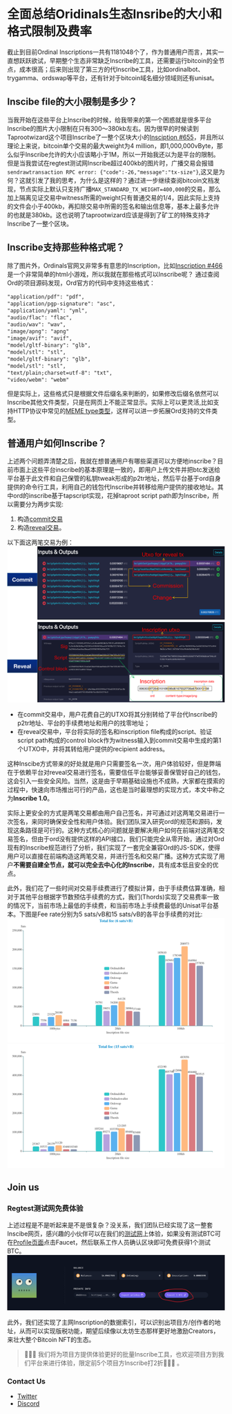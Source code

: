 # 全面总结Oridinals生态Insribe的大小和格式限制及费率
截止到目前Ordinal Inscriptions一共有1181048个了，作为普通用户而言，其实一直想跃跃欲试，早期整个生态非常缺乏Inscribe的工具，还需要运行bitcoin的全节点，成本很高；后来则出现了第三方的代Inscribe工具，比如ordinalbot、trygamma、ordswap等平台，还有针对于bitcoin域名细分领域则还有unisat。
## Inscibe file的大小限制是多少？
当我开始在这些平台上Inscribe的时候，给我带来的第一个困惑就是很多平台Inscribe的图片大小限制在只有300～380kb左右。因为很早的时候读到Taprootwizard这个项目Inscribe了一整个区块大小的[Insciption #655](https://ordinals.com/inscription/0301e0480b374b32851a9462db29dc19fe830a7f7d7a88b81612b9d42099c0aei0)，并且所以理论上来说，bitcoin单个交易的最大weight为4 million，即1,000,000vByte，那么似乎Inscribe允许的大小应该略小于1M，所以一开始我还以为是平台的限制。但是当我尝试在regtest测试网Inscribe超过400kb的图片时，广播交易会报错`sendrawtransaction RPC error: {"code":-26,"message":"tx-size"}`,这又是为何？这就引发了我的思考，为什么是这样的？通过进一步继续查阅bitcoin文档发现，节点实际上默认只支持广播`MAX_STANDARD_TX_WEIGHT=400,000`的交易，那么加上隔离见证交易中witness所需的weight只有普通交易的1/4，因此实际上支持的文件会小于400kb，再扣除交易中所需的签名和输出信息等，基本上最多允许的也就是380kb。这也说明了taprootwizard应该是得到了矿工的特殊支持才Inscribe了一整个区块。

## Inscribe支持那些种格式呢？

除了图片外，Ordinals官网又非常多有意思的Inscription，比如[Inscription #466](https://ordinals.com/inscription/521f8eccffa4c41a3a7728dd012ea5a4a02feed81f41159231251ecf1e5c79dai0)是一个非常简单的html小游戏，所以我就在那些格式可以Inscribe呢？
通过查阅Ord的项目源码发现，Ord官方的代码中支持这些格式：
```
"application/pdf": "pdf",
"application/pgp-signature": "asc",
"application/yaml": "yml",
"audio/flac": "flac",
"audio/wav": "wav",
"image/apng": "apng"
"image/avif": "avif",
"model/gltf-binary": "glb",
"model/stl": "stl",
"model/gltf-binary": "glb",
"model/stl": "stl",
"text/plain;charset=utf-8": "txt",
"video/webm": "webm"
```
但是实际上，这些格式只是根据文件后缀名来判断的，如果修改后缀名依然可以Inscribe其他文件类型，只是在网页上不能正常显示。实际上可以更灵活,比如支持HTTP协议中常见的[MEME type类型](https://developer.mozilla.org/en-US/docs/Web/HTTP/Basics_of_HTTP/MIME_types)，这样可以进一步拓展Ord支持的文件类型。

## 普通用户如何Inscribe？
上述两个问题弄清楚之后，我就在想普通用户有哪些渠道可以方便地inscribe？目前市面上这些平台inscribe的基本原理是一致的，即用户上传文件并把btc发送给平台基于此文件和自己保管的私钥tweak形成的p2tr地址，然后平台基于ord自身提供的命令行工具，利用自己的钱包代Inscribe并转移给用户提供的接收地址。其中ord的inscribe基于tapscript实现，花掉taproot script path即为Inscribe，所以需要分为两步实现:
1. 构造[commit交易](https://mempool.space/tx/6aa94f28dbe769bcdffbfbd32245708c4129ede8c82c336b49a5b9558fe2d066#vout=0) 
2. 构造[reveal交易](https://mempool.space/tx/a0186ac57bae29728007bb9a2313c72f221b6442688b0422dd67b89b09837d08#vin=0)。

以下面这两笔交易为例：
![image](./inscribe_txs.png)
- 在commit交易中，用户花费自己的UTXO将其分别转给了平台代Inscribe的p2tr地址、平台的手续费地址和用户的找零地址；
- 在reveal交易中，平台将实际的签名和inscription file构成的script、验证script path构成的control block作为witness输入到commit交易中生成的第1个UTXO中，并将其转给用户提供的recipient address。

这种Inscibe方式带来的好处就是用户只需要签名一次，用户体验较好，但是弊端在于依赖平台对reveal交易进行签名，需要信任平台能够妥善保管好自己的钱包，这会引入一些安全风险。当然，这是由于早期基础设施也不成熟，大家都在摸索的过程中，快速向市场推出可行的产品，这也是当时最理想的实现方式，本文中称之为**Inscribe 1.0**。

实际上更安全的方式是两笔交易都由用户自己签名，并可通过对这两笔交易进行一次签名，来同时确保安全性和用户体验。我们团队深入研究ord的规范和源码，发现这条路径是可行的。这种方式核心的问题就是要解决用户如何在前端对这两笔交易签名，但由于ord没有提供这样的API接口，我们只能完全从零开始，通过对Ord现有的Inscribe规范进行了分析，我们实现了一套完全兼容Ord的JS-SDK，使得用户可以直接在前端构造这两笔交易，并进行签名和交易广播。这种方式实现了用户**不需要自建全节点，就可以完全去中心化的Inscribe**，具有成本低且安全的优点。

此外，我们花了一些时间对交易手续费进行了模拟计算，由于手续费估算准确，相对于其他平台根据字节数预估手续费的方式，我们(Thords)实现了交易费率一致的情况下，当前市场上最低的手续费，和当前市场上手续费最低的Unisat平台基本。下图是Fee rate分别为5 sats/vB和15 sats/vB的各平台手续费的对比:
![image](./fee_6.png)
![image](./fee_15.png)

## Join us
### Regtest测试网免费体验
上述过程是不是听起来是不是很复杂？没关系，我们团队已经实现了这一整套Inscibe网页，感兴趣的小伙伴可以在我们的[测试网](https://app.regtest.thords.io/)上体验，如果没有测试BTC可在[Profile页面](https://app.regtest.thords.io/profile)点击Faucet，然后联系工作人员确认区块即可免费获得1个测试BTC。
![image](./faucet.png)

此外，我们还实现了主网Inscription的数据索引，可以识别出项目方/创作者的地址，从而可以实现版税功能，期望后续像以太坊生态那样更好地激励Creators，来壮大整个Bitcoin NFT的生态。

> 🎁🎁🎁 我们将为项目方提供体验更好的批量Inscribe工具，也欢迎项目方到我们平台来进行体验，限定前5个项目方Inscribe打2折🚀🚀🚀 。

### Contact Us
- [Twitter](https://twitter.com/thordsio)
- [Discord](https://discord.gg/yNYyHT9z4a)
